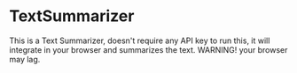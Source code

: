 # TextSummarizer
This is a Text Summarizer, doesn't require any API key to run this, it will integrate in your browser and summarizes the text. WARNING! your browser may lag.
